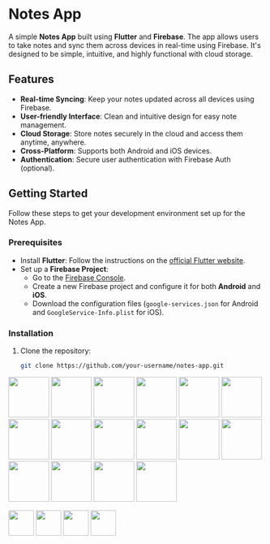 # Notes App

A simple **Notes App** built using **Flutter** and **Firebase**. The app allows users to take notes and sync them across devices in real-time using Firebase. It's designed to be simple, intuitive, and highly functional with cloud storage.

## Features
- **Real-time Syncing**: Keep your notes updated across all devices using Firebase.
- **User-friendly Interface**: Clean and intuitive design for easy note management.
- **Cloud Storage**: Store notes securely in the cloud and access them anytime, anywhere.
- **Cross-Platform**: Supports both Android and iOS devices.
- **Authentication**: Secure user authentication with Firebase Auth (optional).

## Getting Started

Follow these steps to get your development environment set up for the Notes App.

### Prerequisites

- Install **Flutter**: Follow the instructions on the [official Flutter website](https://flutter.dev/docs/get-started/install).
- Set up a **Firebase Project**:
    - Go to the [Firebase Console](https://console.firebase.google.com/).
    - Create a new Firebase project and configure it for both **Android** and **iOS**.
    - Download the configuration files (`google-services.json` for Android and `GoogleService-Info.plist` for iOS).

### Installation

1. Clone the repository:

   ```bash
   git clone https://github.com/your-username/notes-app.git

<a><img src="assets/image/1.jpg" width="80" /></a>
<a><img src="assets/image/2.jpg" width="80" /></a>
<a><img src="assets/image/3.jpg" width="80" /></a>
<a><img src="assets/image/4.jpg" width="80" /></a>
<a><img src="assets/image/5.jpg" width="80" /></a>
<a><img src="assets/image/6.jpg" width="80" /></a>
<a><img src="assets/image/7.jpg" width="80" /></a>
<a><img src="assets/image/8.jpg" width="80" /></a>
<a><img src="assets/image/9.jpg" width="80" /></a>
<a><img src="assets/image/10.jpg" width="80" /></a>
<a><img src="assets/image/11.jpg" width="80" /></a>
<a><img src="assets/image/12.jpg" width="80" /></a>
<a><img src="assets/image/13.jpg" width="80" /></a>
<a><img src="assets/image/14.jpg" width="80" /></a>
<a><img src="assets/image/15.jpg" width="80" /></a>
<a><img src="assets/image/16.jpg" width="80" /></a>


<a href="https://dev-aryanbhimani.pantheonsite.io/" target="_blank"><img src="assets/portfolio.png" width="50" ></a>
<a href="https://www.linkedin.com/in/aryanbhimani/" target="_blank"><img src="assets/linkedin.png" width="50"></a>
<a href="https://github.com/AryanBhimani" target="_blank"><img src="assets/github.png" width="50"></a>
<a href="https://twitter.com/yourtwitterhandle" target="_blank"><img src="assets/twitter.png" width="50"></a>
